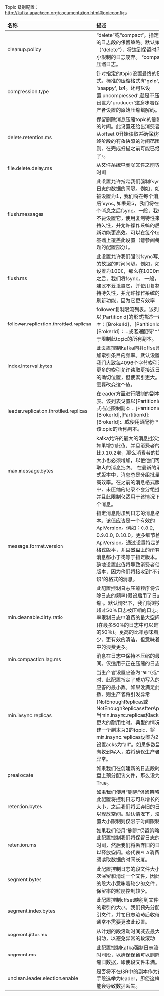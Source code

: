 Topic 级别配置：<http://kafka.apachecn.org/documentation.html#topicconfigs>

| 名称                                    | 描述                                                         | 类型    | 默认值              | 有效值                                                | 服务器默认属性                          | 重要性                      |
| :-------------------------------------- | :----------------------------------------------------------- | :------ | :------------------ | :---------------------------------------------------- | :-------------------------------------- | :-------------------------- |
| cleanup.policy                          | “delete”或“compact”。指定在旧的日志段的保留策略。默认策略（“delete”），将达到保留时间或大小限制的日志废弃。 “compact”则压缩日志。 | list    | delete              | [compact, delete]                                     | log.cleanup.policy                      | medium                      |
| compression.type                        | 针对指定的topic设置最终的压缩方式。标准的压缩格式有'gzip', 'snappy', lz4。还可以设置'uncompressed',就是不压缩；设置为'producer'这意味着保留生产者设置的原始压缩编解码。 | string  | producer            | [uncompressed, snappy, lz4, gzip, producer]           | compression.type                        | medium                      |
| delete.retention.ms                     | 保留删除消息压缩topic的删除标记的时间。此设置还给出消费者如果从offset 0开始读取并确保获得最终阶段的有效快照的时间范围（否则，在完成扫描之前可能已经回收了）。 | long    | 86400000            | [0,...]                                               | log.cleaner.delete.retention.ms         | medium                      |
| file.delete.delay.ms                    | 从文件系统中删除文件之前等待的时间                           | long    | 60000               | [0,...]                                               | log.segment.delete.delay.ms             | medium                      |
| flush.messages                          | 此设置允许指定我们强制fsync写入日志的数据的间隔。例如，如果这被设置为1，我们将在每个消息之后fsync; 如果是5，我们将在每五个消息之后fsync。一般，我们建议不要设置它，使用复制特性来保持持久性，并允许操作系统的后台刷新功能更高效。可以在每个topic的基础上覆盖此设置（请参阅每个主题的配置部分）。 | medium  | long                | 9223372036854775807                                   | [0,...]                                 | log.flush.interval.messages |
| flush.ms                                | 此设置允许我们强制fsync写入日志的数据的时间间隔。例如，如果这设置为1000，那么在1000ms过去之后，我们将fsync。 一般，我们建议不要设置它，并使用复制来保持持久性，并允许操作系统的后台刷新功能，因为它更有效率 | long    | 9223372036854775807 | [0,...]                                               | log.flush.interval.ms                   | medium                      |
| follower.replication.throttled.replicas | follower复制限流列表。该列表应以[PartitionId]的形式描述一组副本：[BrokerId]，[PartitionId]：[BrokerId]：...或者通配符'*'可用于限制此topic的所有副本。 | list    | ""                  | [partitionId],[brokerId]:[partitionId],[brokerId]:... | follower.replication.throttled.replicas | medium                      |
| index.interval.bytes                    | 此设置控制Kafka向其offset索引添加索引条目的频率。默认设置确保我们大致每4096个字节索引消息。 更多的索引允许读取更接近日志中的确切位置，但使索引更大。你不需要改变这个值。 | int     | 4096                | [0,...]                                               | log.index.interval.bytes                | medium                      |
| leader.replication.throttled.replicas   | 在leader方面进行限制的副本列表。该列表设置以[PartitionId]的形式描述限制副本：[PartitionId]:[BrokerId],[PartitionId]:[BrokerId]:...或使用通配符‘*’限制该topic的所有副本。 | list    | ""                  | [partitionId],[brokerId]:[partitionId],[brokerId]:... | leader.replication.throttled.replicas   | medium                      |
| max.message.bytes                       | kafka允许的最大的消息批次大小。如果增加此值，并且消费者的版本比0.10.2老，那么消费者的提取的大小也必须增加，以便他们可以获取大的消息批次。 在最新的消息格式版本中，消息总是分组批量来提高效率。在之前的消息格式版本中，未压缩的记录不会分组批量，并且此限制仅适用于该情况下的单个消息。 | int     | 1000012             | [0,...]                                               | message.max.bytes                       | medium                      |
| message.format.version                  | 指定消息附加到日志的消息格式版本。该值应该是一个有效的ApiVersion。例如：0.8.2, 0.9.0.0, 0.10.0，更多细节检查ApiVersion。通过设置特定的消息格式版本，并且磁盘上的所有现有消息都小于或等于指定版本。不正确地设置此值将导致消费者使用旧版本，因为他们将接收到“不认识”的格式的消息。 | string  | 0.11.0-IV2          |                                                       | log.message.format.version              | medium                      |
| min.cleanable.dirty.ratio               | 此配置控制日志压缩程序将尝试清除日志的频率(假设启用了日志压缩)。默认情况下，我们将避免清理超过50％日志被压缩的日志。 该比率限制日志中浪费的最大空间重复(在最多50％的日志中可以是重复的50％)。更高的比率意味着更少，更有效的清洁，但意味着日志中的浪费更多。 | double  | 0.5                 | [0,...,1]                                             | log.cleaner.min.cleanable.ratio         | medium                      |
| min.compaction.lag.ms                   | 消息在日志中保持不压缩的最短时间。仅适用于正在压缩的日志。   | long    | 0                   | [0,...]                                               | log.cleaner.min.compaction.lag.ms       | medium                      |
| min.insync.replicas                     | 当生产者设置应答为"all"(或“-1”)时，此配置指定了成功写入的副本应答的最小数。如果没满足此最小数，则生产者将引发异常(NotEnoughReplicas或NotEnoughReplicasAfterAppend) 当min.insync.replicas和acks强制更大的耐用性时。典型的情况是创建一个副本为3的topic，将min.insync.replicas设置为2，并设置acks为“all”。如果多数副本没有收到写入，这将确保生产者引发异常。 | int     | 1                   | [1,...]                                               | min.insync.replicas                     | medium                      |
| preallocate                             | 如果我们在创建新的日志段时在磁盘上预分配该文件，那么设为True。 | boolean | false               |                                                       | log.preallocate                         | medium                      |
| retention.bytes                         | 如果我们使用“删除”保留策略，则此配置将控制日志可以增长的最大大小，之后我们将丢弃旧的日志段以释放空间。默认情况下，没有设置大小限制则仅限于时间限制。 | long    | -1                  |                                                       | log.retention.bytes                     | medium                      |
| retention.ms                            | 如果我们使用“删除”保留策略，则此配置控制我们将保留日志的最长时间，然后我们将丢弃旧的日志段以释放空间。这代表SLA消费者必须读取数据的时间长度。 | long    | 604800000           |                                                       | log.retention.ms                        | medium                      |
| segment.bytes                           | 此配置控制日志的段文件大小。一次保留和清理一个文件，因此较大的段大小意味着较少的文件，但对保留率的粒度控制较少。 | int     | 1073741824          | [14,...]                                              | log.segment.bytes                       | medium                      |
| segment.index.bytes                     | 此配置控制offset映射到文件位置的索引的大小。我们预先分配此索引文件，并在日志滚动后收缩它。通常不需要更改此设置。 | int     | 10485760            | [0,...]                                               | log.index.size.max.bytes                | medium                      |
| segment.jitter.ms                       | 从计划的段滚动时间减去最大随机抖动，以避免异常的段滚动       | long    | 0                   | [0,...]                                               | log.roll.jitter.ms                      | medium                      |
| segment.ms                              | 此配置控制Kafka强制日志滚动的时间段，以确保保留可以删除或压缩旧数据，即使段文件未满。 | long    | 604800000           | [0,...]                                               | log.roll.ms                             | medium                      |
| unclean.leader.election.enable          | 是否将不在ISR中的副本作为最后的手段选举为leader，即使这样做可能会导致数据丢失。 | boolean | false               |                                                       | unclean.leader.election.enable          | medium                      |